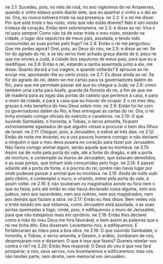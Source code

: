 ne 2.1: Sucedeu, pois, no mês de nisã, no ano vigésimos do rei Artaxerxes, quando o vinho estava posto diante dele, que eu apanhei o vinho e o dei ao rei. Ora, eu nunca estivera triste na sua presença.
ne 2.2: E o rei me disse: Por que está triste o teu rosto, visto que não estás doente? Não é isto senão tristeza de coração. Então temi sobremaneira.
ne 2.3: e disse ao rei: Viva o rei para sempre! Como não há de estar triste o meu rosto, estando na cidade, o lugar dos sepulcros de meus pais, assolada, e tendo sido consumidas as suas portas pelo fogo?
ne 2.4: Então o rei me perguntou: Que me pedes agora? Orei, pois, ao Deus do céu,
ne 2.5: e disse ao rei: Se for do agrado do rei, e se teu servo tiver achado graça diante de ti, peço-te que me envies a Judá, à cidade dos sepulcros de meus pais, para que eu a reedifique.
ne 2.6: Então o rei, estando a rainha assentada junto a ele, me disse: Quanto durará a tua viagem, e quando voltarás? E aprouve ao rei enviar-me, apontando-lhe eu certo prazo.
ne 2.7: Eu disse ainda ao rei: Se for do agrado do rei, dêem-se-me cartas para os governadores dalém do Rio, para que me permitam passar até que eu chegue a Judá;
ne 2.8: como também uma carta para Asafe, guarda da floresta do rei, a fim de que me dê madeira para as vigas das portas do castelo que pertence à casa, e para o muro da cidade, e para a casa que eu houver de ocupar. E o rei mas deu, graças à mão benéfica do meu Deus sobre mim.
ne 2.9: Então fui ter com os governadores dalém do Rio, e lhes entreguei as cartas do rei. Ora, o rei tinha enviado comigo oficiais do exército e cavaleiros.
ne 2.10: O que ouvindo Sambalate, o horonita, e Tobias, o servo amonita, ficaram extremamente agastados de que alguém viesse a procurar o bem dos filhos de Israel.
ne 2.11: Cheguei, pois, a Jerusalém, e estive ali três dias.
ne 2.12: Então de noite me levantei, eu e uns poucos homens comigo; e não declarei a ninguém o que o meu deus pusera no coração para fazer por Jerusalém. Não havia comigo animal algum, senão aquele que eu montava.
ne 2.13: Assim saí de noite pela porta do vale, até a fonte do dragão, e até a porta do monturo, e contemplei os muros de Jerusalém, que estavam demolidos, e as suas portas, que tinham sido consumidas pelo fogo.
ne 2.14: E passei adiante até a porta da fonte, e à piscina do rei; porém não havia lugar por onde pudesse passar o animal que eu montava.
ne 2.15: Ainda de noite subi pelo ribeiro, e contemplei o muro; e virando, entrei pela porta do vale, e assim voltei.
ne 2.16: E não souberam os magistrados aonde eu fora nem o que eu fazia; pois até então eu não havia declarado coisa alguma, nem aos judeus, nem aos sacerdotes, nem aos nobres, nem aos magistrados, nem aos demais que faziam a obra.
ne 2.17: Então eu lhes disse: Bem vedes vós o triste estado em que estamos, como Jerusalém está assolada, e as suas portas queimadas a fogo; vinde, pois, e edifiquemos o muro de Jerusalém, para que não estejamos mais em opróbrio.
ne 2.18: Então lhes declarei como a mão do meu Deus me fora favorável, e bem assim as palavras que o rei me tinha dito. Eles disseram: Levantemo-nos, e edifiquemos. E fortaleceram as mãos para a boa obra.
ne 2.19: O que ouvindo Sambalate, o horonita, e Tobias, o servo amonita, e Gesem, o arábio, zombaram de nós, desprezaram-nos e disseram: O que é isso que fazeis? Quereis rebelar-vos contra o rei?
ne 2.20: Então lhes respondi: O Deus do céu é que nos fará prosperar; e nós, seus servos, nos levantaremos e edificaremos: mas vós não tendes parte, nem direito, nem memorial em Jerusalém.

